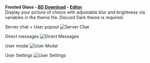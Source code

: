 **Frosted Glass - [BD Download](https://betterdiscord.net/ghdl?id=2917) - [Editor](https://gibbu.me/themegen/frostedglass)**  
Display your picture of choice with adjustable blur and brightness via variables in the theme file. Discord Dark theme is required.

Server chat + User popout
![Server Chat](https://i.imgur.com/vOi0oS1.png)

Direct messages
![Direct Messages](https://i.imgur.com/r4713uG.png)

User modal
![User Modal](https://i.imgur.com/fmWP8j1.png)

User Settings
![User Settings](https://i.imgur.com/ZaaoFla.png)
